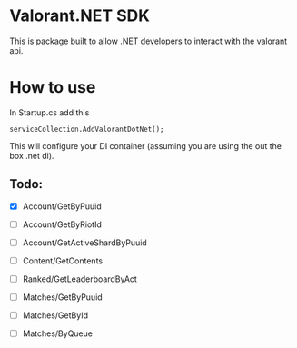 # Valorant.NET SDK
This is package built to allow .NET developers to interact with the valorant api.

# How to use
In Startup.cs add this
```
serviceCollection.AddValorantDotNet();
```
This will configure your DI container (assuming you are using the out the box .net di).
## Todo:
- [x] Account/GetByPuuid
- [ ] Account/GetByRiotId
- [ ] Account/GetActiveShardByPuuid

- [ ] Content/GetContents

- [ ] Ranked/GetLeaderboardByAct

- [ ] Matches/GetByPuuid
- [ ] Matches/GetById
- [ ] Matches/ByQueue

